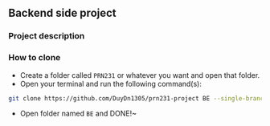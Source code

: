 ## Backend side project

### Project description

### How to clone

- Create a folder called `PRN231` or whatever you want and open that folder.
- Open your terminal and run the following command(s):

```sh
git clone https://github.com/DuyDn1305/prn231-project BE --single-branch --branch BE
```

- Open folder named `BE` and DONE!~
